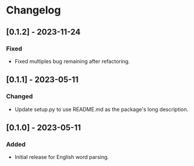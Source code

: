 # Changelog



## [0.1.2] - 2023-11-24

### Fixed

- Fixed multiples bug remaining after refactoring.


## [0.1.1] - 2023-05-11

### Changed

- Update setup.py to use README.md as the package's long description.
 
## [0.1.0] - 2023-05-11

### Added

- Initial release for English word parsing.